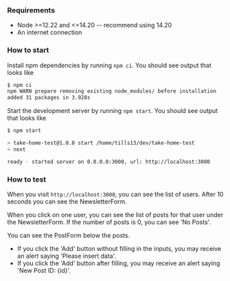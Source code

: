 ### Requirements

- Node >=12.22 and <=14.20 -- recommend using 14.20
- An internet connection

### How to start

Install npm dependencies by running `npm ci`. You should see output that looks like

```sh
$ npm ci
npm WARN prepare removing existing node_modules/ before installation
added 31 packages in 3.928s
```

Start the development server by running `npm start`. You should see output that looks like

```sh
$ npm start

> take-home-test@1.0.0 start /home/tills13/dev/take-home-test
> next

ready - started server on 0.0.0.0:3000, url: http://localhost:3000
```

### How to test

When you visit `http://localhost:3000`, you can see the list of users.
After 10 seconds you can see the NewsletterForm.

When you click on one user, you can see the list of posts for that user under the NewsletterForm.
If the number of posts is 0, you can see 'No Posts'.

You can see the PostForm below the posts.

- If you click the 'Add' button without filling in the inputs, you may receive an alert saying 'Please insert data'.
- If you click the 'Add' button after filling, you may receive an alert saying 'New Post ID: {id}'.